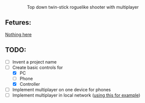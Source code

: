 <p align="center">
    Top down twin-stick roguelike shooter with multiplayer
</p>

## Fetures:
[Nothing here](https://youtu.be/dQw4w9WgXcQ)
## TODO:
- [ ] Invent a project name
- [ ] Create basic controls for
    - [x] PC
    - [ ] Phone
    - [x] Controller
- [ ] Implement multiplayer on one device for phones
- [ ] Implement multiplayer in local network ([using this for example](https://github.com/henriquelalves/godoteasylan/tree/master))

